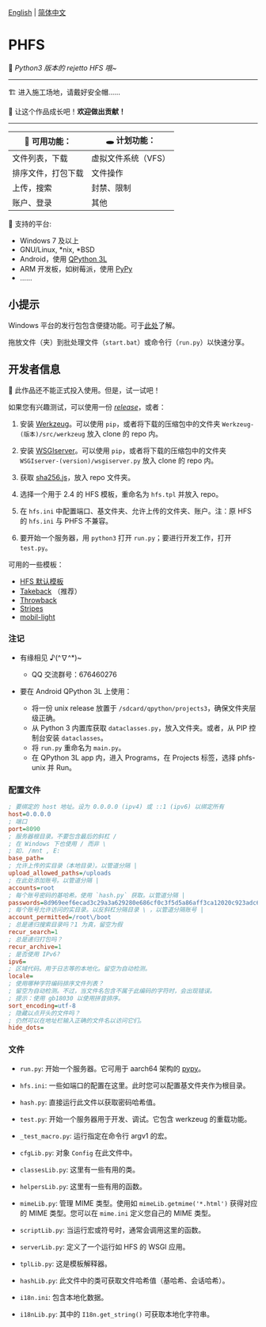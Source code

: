 [English](./README.md) | [简体中文](./README-zh-CN.md)

# PHFS
💫 *Python3 版本的 rejetto HFS 哦~*

----
🏗 进入施工场地，请戴好安全帽……

🎉 让这个作品成长吧！**欢迎做出贡献！**

----

| 👏 可用功能： | 🕳 计划功能： |
| ---- | ---- |
| 文件列表，下载 | 虚拟文件系统（VFS） |
| 排序文件，打包下载 | 文件操作 |
| 上传，搜索 | 封禁、限制 |
| 账户、登录 | 其他 |


🍉 支持的平台:

- Windows 7 及以上
- GNU/Linux, \*nix, \*BSD
- Android，使用 [QPython 3L](https://www.qpython.org/)
- ARM 开发板，如树莓派，使用 [PyPy](https://www.pypy.org/)
- ……

## 小提示

Windows 平台的发行包包含便捷功能。可于[此处](https://github.com/NaitLee/phfs-bundler-win)了解。

拖放文件（夹）到批处理文件（`start.bat`）或命令行（`run.py`）以快速分享。

## 开发者信息

👀 此作品还不能正式投入使用。但是，试一试吧！

如果您有兴趣测试，可以使用一份 *[release](https://github.com/NaitLee/PHFS/releases)*，或者：

1. 安装 [Werkzeug](https://pypi.org/project/Werkzeug/#files)。可以使用 `pip`，或者将下载的压缩包中的文件夹 `Werkzeug-(版本)/src/werkzeug` 放入 clone 的 repo 内。

2. 安装 [WSGIserver](https://pypi.org/project/WSGIserver/#files)。可以使用 `pip`，或者将下载的压缩包中的文件夹 `WSGIserver-(version)/wsgiserver.py` 放入 clone 的 repo 内。

3. 获取 [sha256.js](https://github.com/AndersLindman/SHA256)，放入 repo 文件夹。

4. 选择一个用于 2.4 的 HFS 模板，重命名为 `hfs.tpl` 并放入 repo。

5. 在 `hfs.ini` 中配置端口、基文件夹、允许上传的文件夹、账户。注：原 HFS 的 `hfs.ini` 与 PHFS 不兼容。

6. 要开始一个服务器，用 `python3` 打开 `run.py`；要进行开发工作，打开 `test.py`。

可用的一些模板：

- [HFS 默认模板](https://github.com/rejetto/hfs2/raw/master/default.tpl)
- [Takeback](https://github.com/NaitLee/Takeback-HFS-Template/releases/latest) （推荐）
- [Throwback](http://rejetto.com/forum/index.php?topic=12055.0)
- [Stripes](http://rejetto.com/forum/index.php?topic=13415.0)
- [mobil-light](http://rejetto.com/forum/index.php?topic=11754.msg1066583#msg1066583)

### 注记

- 有缘相见 ♪(^∇^\*)~
  - QQ 交流群号：676460276

- 要在 Android QPython 3L 上使用：
  - 将一份 unix release 放置于 `/sdcard/qpython/projects3`，确保文件夹层级正确。
  - 从 Python 3 内置库获取 `dataclasses.py`，放入文件夹。或者，从 PIP 控制台安装 `dataclasses`。
  - 将 `run.py` 重命名为 `main.py`。
  - 在 QPython 3L app 内，进入 Programs，在 Projects 标签，选择 phfs-unix 并 Run。

### 配置文件

```ini
; 要绑定的 host 地址。设为 0.0.0.0 (ipv4) 或 ::1 (ipv6) 以绑定所有
host=0.0.0.0
; 端口
port=8090
; 服务器根目录。不要包含最后的斜杠 /
; 在 Windows 下也使用 / 而非 \
; 如. /mnt , E:
base_path=
; 允许上传的实目录（本地目录）。以管道分隔 |
upload_allowed_paths=/uploads
; 在此处添加账号。以管道分隔 |
accounts=root
; 每个账号密码的基哈希。使用 `hash.py` 获取。以管道分隔 |
passwords=8d969eef6ecad3c29a3a629280e686cf0c3f5d5a86aff3ca12020c923adc6c92
; 每个账号允许访问的实目录。以反斜杠分隔目录 \ ，以管道分隔账号 |
account_permitted=/root\/boot
; 总是递归搜索目录吗？1 为真，留空为假
recur_search=1
; 总是递归打包吗？
recur_archive=1
; 是否使用 IPv6?
ipv6=
; 区域代码。用于日志等的本地化。留空为自动检测。
locale=
; 使用哪种字符编码排序文件列表？
; 留空为自动检测。不过，当文件名包含不属于此编码的字符时，会出现错误。
; 提示：使用 gb18030 以使用拼音排序。
sort_encoding=utf-8
; 隐藏以点开头的文件吗？
; 仍然可以在地址栏输入正确的文件名以访问它们。
hide_dots=

```

### 文件

- `run.py`: 开始一个服务器。它可用于 aarch64 架构的 [pypy](https://www.pypy.org/)。
- `hfs.ini`: 一些如端口的配置在这里。此时您可以配置基文件夹作为根目录。
- `hash.py`: 直接运行此文件以获取密码哈希值。

- `test.py`: 开始一个服务器用于开发、调试。它包含 werkzeug 的重载功能。
- `_test_macro.py`: 运行指定在命令行 argv1 的宏。

- `cfgLib.py`: 对象 `Config` 在此文件中。
- `classesLib.py`: 这里有一些有用的类。
- `helpersLib.py`: 这里有一些有用的函数。
- `mimeLib.py`: 管理 MIME 类型。使用如 `mimeLib.getmime('*.html')` 获得对应的 MIME 类型。您可以在 `mime.ini` 定义您自己的 MIME 类型。
- `scriptLib.py`: 当运行宏或符号时，通常会调用这里的函数。
- `serverLib.py`: 定义了一个运行如 HFS 的 WSGI 应用。
- `tplLib.py`: 这是模板解释器。
- `hashLib.py`: 此文件中的类可获取文件哈希值（基哈希、会话哈希）。
- `i18n.ini`: 包含本地化数据。
- `i18nLib.py`: 其中的 `I18n.get_string()` 可获取本地化字符串。
